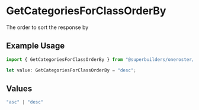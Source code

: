 # GetCategoriesForClassOrderBy

The order to sort the response by

## Example Usage

```typescript
import { GetCategoriesForClassOrderBy } from "@superbuilders/oneroster/models/operations";

let value: GetCategoriesForClassOrderBy = "desc";
```

## Values

```typescript
"asc" | "desc"
```